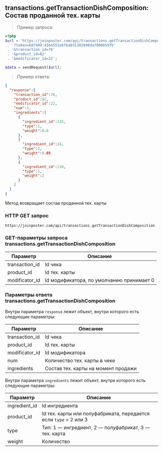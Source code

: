 ## transactions.getTransactionDishComposition: Состав проданной тех. карты

> Пример запроса:

```php
<?php
$url = 'https://joinposter.com/api/transactions.getTransactionDishComposition'
 . '?token=687409:4164553abf6a031302898da7800b59fb'
 . '&transaction_id=76'
 . '&product_id=82'
 . '&modificator_id=22';

$data = sendRequest($url);
```

> Пример ответа:

```json
{  
  "response":{  
    "transaction_id":76,
    "product_id":82,
    "modificator_id":22,
    "num":1,
    "ingredients":[  
      {  
        "ingredient_id":135,
        "type":1,
        "weight":0.6
      },
      {  
        "ingredient_id":24,
        "type":2,
        "weight":0.05
      },
      {  
        "ingredient_id":136,
        "type":1,
        "weight":2
      }
    ]
  }
}
```

Метод возвращает состав проданной тех. карты

### HTTP GET запрос

`https://joinposter.com/api/transactions.getTransactionDishComposition`

### GET-параметры запроса transactions.getTransactionDishComposition

Параметр | Описание
-------- | --------
transaction_id | Id чека
product_id | Id тех. карты
modificator_id | Id модификатора, по умолчанию принимает 0

### Параметры ответа transactions.getTransactionDishComposition

Внутри параметра `response` лежит объект, внутри которого есть следующие параметры:

Параметр | Описание
-------- | --------
transaction_id | Id чека
product_id | Id тех. карты
modificator_id | Id модификатора
num | Количество тех. карты в чеке
ingredients | Состав тех. карты на момент продажи

Внутри параметра `ingredients` лежит объект, внутри которого есть следующие параметры:

Параметр | Описание
-------- | --------
ingredient_id | Id ингредиента
product_id | Id тех. карты или полуфабриката, передается если `type` = 2 или 3
type | Тип: 1 — ингредиент, 2 — полуфабрикат, 3 — тех. карта 
weight | Количество
